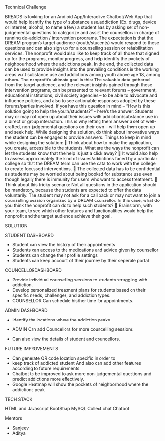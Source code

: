 Technical Challenge

BREADS is looking for an Android App/Interactive Chatbot/Web App that would help identify the type of substance use/addiction (Ex. 
drugs, device or internet, alcohol, to name a few) a student has by asking set of non-judgemental questions to categorize and assist the 
counsellors in charge of running de-addiction / intervention programs. The expectation is that the DREAM program’s target audience 
(youth/students) would respond to these questions and can also sign up for a counselling session or rehabilitation services. 
The nonprofit would also like to keep track of all those that signed up for the programs, monitor progress, and help identify the pockets 
of neighbourhood where the addictions peak. In the end, the collected data can be used to provide insights into the prevailing 
conditions in the working areas w.r.t substance use and addictions among youth above age 18, among others.
The nonprofit’s ultimate goal is this: The valuable data gathered from the target audience, and the relevant insights gained through 
these intervention programs, can be presented to relevant forums – government, educational institutions, civil society agencies – to be 
able to advocate and influence policies, and also to see actionable responses adopted by these forums/parties involved. 
If you have this question in mind – “How is this solution going to help the youth/students?” - here’s the answer: 
Students may or may not open up about their issues with addiction/substance use in a direct or group interaction. This is why letting 
them answer a set of well-crafted, non-judgemental questions on their own – will help them open up and seek help. While designing the 
solution, do think about innovative ways the student can be engaged to provide answers. 
Things to keep in mind while designing the solution: 
 Think about how to make the application, you create, accessible to the students. What are the ways the nonprofit can let the 
students know that the help is just a click away? 
 It would also help to assess approximately the kind of issues/addictions faced by a particular college so that the DREAM team 
can use the data to work with the college to create focussed interventions. 
 The collected data has to be confidential as students may be worried about being booked for substance use even though 
legally there is immunity for users who want to access treatment. 
 Think about this tricky scenario: Not all questions in the application should be mandatory, because the students are expected 
to offer the data voluntarily. The student may not ask for a call back or may not want to join a counselling session organized by 
a DREAM counsellor. In this case, what do you think the nonprofit can do to help such students? 
 Brainstorm, with your team, to see which other features and functionalities would help the nonprofit and the target audience 
achieve their goal.

SOLUTION

STUDENT DASHBOARD
- Student can view the history of their appointments
- Students can access to the medications and advice given by counsellor
- Students can change their profile settings
- Students can keep account of their journey by their seperate portal

COUNCELLORDASHBOARD

- Provide individual counselling sessions to students struggling with addiction.
- Develop personalized treatment plans for students based on their specific needs, challenges, and addiction types.
- COUNSELLOR Can schedule his/her time for appointments.

ADMIN DASHBOARD

- Identify the locations where the addiction peaks.
- ADMIN Can add Councellors for more councelling sessions

- Can also view the details of student and councellors.

FUTURE IMPROVEMENTS
- Can generate QR code location specific in order to
- keep track of addicted student And also can add other features according to future requirements
- Chatbot to be improved to ask more non-judgemental questions and predict addictions more effectively.
- Google Heatmap will show the pockets of neighborhood where the addictions peak


TECH STACK

HTML and Javascript
BootStrap
MySQL
Collect.chat Chatbot

Mentors 

- Sanjeev
- Aditya
